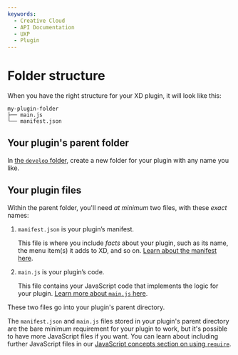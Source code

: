```yaml
---
keywords:
  - Creative Cloud
  - API Documentation
  - UXP
  - Plugin
---
```


# Folder structure

When you have the right structure for your XD plugin, it will look like this:

```
my-plugin-folder
├── main.js
└── manifest.json
```

## Your plugin's parent folder

In [the `develop` folder](/develop/plugin-development/plugin-structure/location/#the-develop-folder), create a new folder for your plugin with any name you like.

## Your plugin files

Within the parent folder, you'll need _at minimum_ two files, with these _exact_ names:

1.  `manifest.json` is your plugin’s manifest.


    This file is where you include _facts_ about your plugin, such as its name, the menu item(s) it adds to XD, and so on. [Learn about the manifest here](/develop/plugin-development/plugin-structure/manifest/).

1.  `main.js` is your plugin’s code.


    This file contains your JavaScript code that implements the logic for your plugin. [Learn more about `main.js` here](/develop/plugin-development/plugin-structure/handlers/).

These two files go into your plugin's parent directory.

The `manifest.json` and `main.js` files stored in your plugin's parent directory are the bare minimum requirement for your plugin to work, but it's possible to have more JavaScript files if you want. You can learn about including further JavaScript files in our [JavaScript concepts section on using `require`](/develop/plugin-development/javascript-and-xd/javascript-support/#can-i-use-require).
